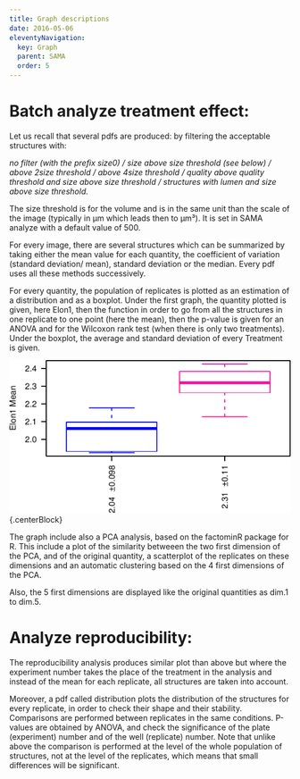 ```yaml
---
title: Graph descriptions
date: 2016-05-06
eleventyNavigation:
  key: Graph
  parent: SAMA
  order: 5
---
```




# Batch analyze treatment effect:

Let us recall that several pdfs are produced: by filtering the acceptable structures with:

_no filter (with the prefix size0) / size above size threshold (see below) / above 2*size threshold / above 4*size threshold / quality above quality threshold and size above size threshold / structures with lumen and size above size threshold._

The size threshold is for the volume and is in the same unit than the scale of the image (typically in µm which leads then to µm³). It is set in SAMA analyze with a default value of 500.

For every image, there are several structures which can be summarized by taking either the mean value for each quantity, the coefficient of variation (standard deviation/ mean), standard deviation or the median. Every pdf uses all these methods successively.

For every quantity, the population of replicates is plotted as an estimation of a distribution and as a boxplot. Under the first graph, the quantity plotted is given, here Elon1, then the function in order to go from all the structures in one replicate to one point (here the mean), then the p-value is given for an ANOVA and for the Wilcoxon rank test (when there is only two treatments). Under the boxplot, the average and standard deviation of every Treatment is given.

![Graph](varia.png){.centerBlock}

The graph include also a PCA analysis, based on the factominR package for R. This include a plot of the similarity betweeen the two first dimension of the PCA, and of the original quantity, a scatterplot of the replicates on these dimensions and an automatic clustering based on the 4 first dimensions of the PCA.

Also, the 5 first dimensions are displayed like the original quantities as dim.1 to dim.5.

# Analyze reproducibility:

The reproducibility analysis produces similar plot than above but where the experiment number takes the place of the treatment in the analysis and instead of the mean for each replicate, all structures are taken into account.

Moreover, a pdf called distribution plots the distribution of the structures for every replicate, in order to check their shape and their stability. Comparisons are performed between replicates in the same conditions. P-values are obtained by ANOVA, and check the significance of the plate (experiment) number and of the well (replicate) number. Note that unlike above the comparison is performed at the level of the whole population of structures, not at the level of the replicates, which means that small differences will be significant.
